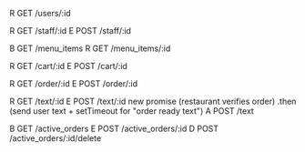 
<!-- get user when logged in, add, delete -->
R GET /users/:id
<!-- A POST /users
D POST /users/:id/delete -->

<!-- get staff phone number to send text -->
R GET /staff/:id
E POST /staff/:id

<!-- read all items or detailed single item (only need 1)-->
B GET /menu_items
R GET /menu_items/:id

<!-- view cart, edit cart, add to cart -->
R GET /cart/:id
E POST /cart/:id
<!-- A POST /cart -->

<!-- view order for owner and user, add order (for reciept, text, active orders) -->
R GET /order/:id
E POST /order/:id

<!-- read text, edit text with query data, add/send text -->
R GET /text/:id
E POST /text/:id
 new promise (restaurant verifies order)
 .then (send user text + setTimeout for "order ready text")
A POST /text

<!-- Browse all orders, read specific order, edit order, add order when purchase is made, delete when order is fulfilled -->
B GET /active_orders
E POST /active_orders/:id
D POST /active_orders/:id/delete


